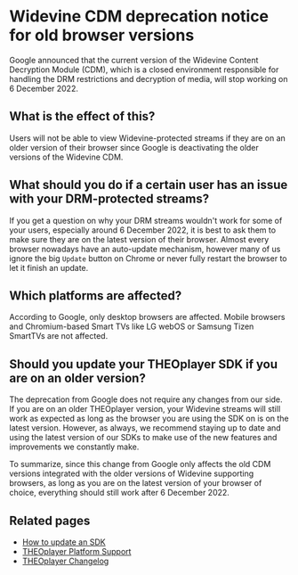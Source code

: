 # Widevine CDM deprecation notice for old browser versions

Google announced that the current version of the Widevine Content Decryption Module (CDM), which is a closed environment responsible for handling the DRM restrictions and decryption of media, will stop working on 6 December 2022.

## What is the effect of this?

Users will not be able to view Widevine-protected streams if they are on an older version of their browser since Google is deactivating the older versions of the Widevine CDM.

## What should you do if a certain user has an issue with your DRM-protected streams?

If you get a question on why your DRM streams wouldn't work for some of your users, especially around 6 December 2022, it is best to ask them to make sure they are on the latest version of their browser. Almost every browser nowadays have an auto-update mechanism, however many of us ignore the big `Update` button on Chrome or never fully restart the browser to let it finish an update.

## Which platforms are affected?

According to Google, only desktop browsers are affected. Mobile browsers and Chromium-based Smart TVs like LG webOS or Samsung Tizen SmartTVs are not affected.

## Should you update your THEOplayer SDK if you are on an older version?

The deprecation from Google does not require any changes from our side. If you are on an older THEOplayer version, your Widevine streams will still work as expected as long as the browser you are using the SDK on is on the latest version. However, as always, we recommend staying up to date and using the latest version of our SDKs to make use of the new features and improvements we constantly make.

To summarize, since this change from Google only affects the old CDM versions integrated with the older versions of Widevine supporting browsers, as long as you are on the latest version of your browser of choice, everything should still work after 6 December 2022.

## Related pages

- [How to update an SDK](../getting-started/01-sdks/01-how-to-update-a-sdk.md)
- [THEOplayer Platform Support](https://www.theoplayer.com/platform-support)
- [THEOplayer Changelog](../changelog.md)
